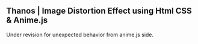 ## Thanos | Image Distortion Effect using Html CSS & Anime.js

Under revision for unexpected behavior from anime.js side.